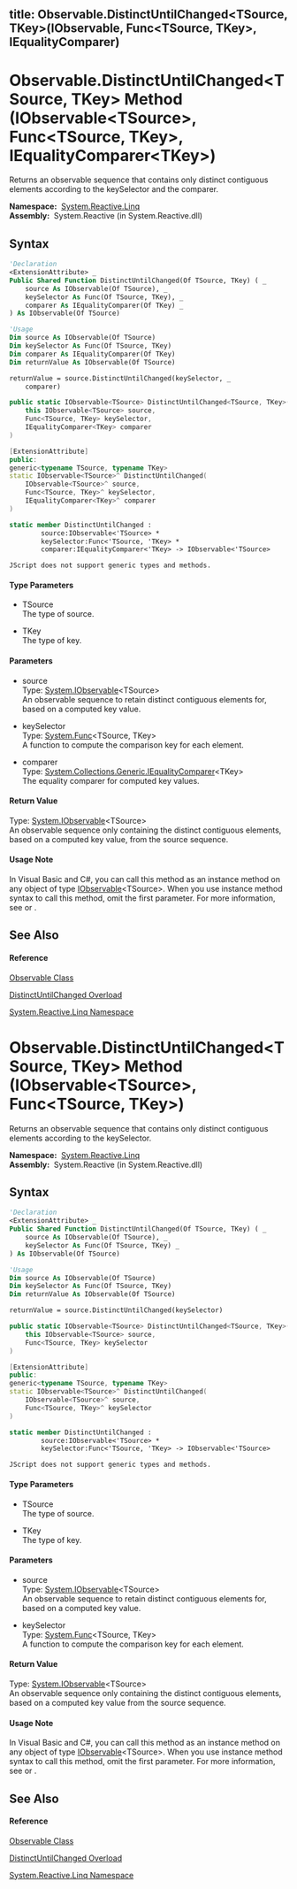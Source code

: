title: Observable.DistinctUntilChanged<TSource, TKey>(IObservable<TSource>, Func<TSource, TKey>, IEqualityComparer<TKey>)
---
# Observable.DistinctUntilChanged\<TSource, TKey\> Method (IObservable\<TSource\>, Func\<TSource, TKey\>, IEqualityComparer\<TKey\>)

Returns an observable sequence that contains only distinct contiguous elements according to the keySelector and the comparer.

**Namespace:**  [System.Reactive.Linq](System.Reactive.Linq\System.Reactive.Linq.md)  
**Assembly:**  System.Reactive (in System.Reactive.dll)

## Syntax

```vb
'Declaration
<ExtensionAttribute> _
Public Shared Function DistinctUntilChanged(Of TSource, TKey) ( _
    source As IObservable(Of TSource), _
    keySelector As Func(Of TSource, TKey), _
    comparer As IEqualityComparer(Of TKey) _
) As IObservable(Of TSource)
```

```vb
'Usage
Dim source As IObservable(Of TSource)
Dim keySelector As Func(Of TSource, TKey)
Dim comparer As IEqualityComparer(Of TKey)
Dim returnValue As IObservable(Of TSource)

returnValue = source.DistinctUntilChanged(keySelector, _
    comparer)
```

```csharp
public static IObservable<TSource> DistinctUntilChanged<TSource, TKey>(
    this IObservable<TSource> source,
    Func<TSource, TKey> keySelector,
    IEqualityComparer<TKey> comparer
)
```

```c++
[ExtensionAttribute]
public:
generic<typename TSource, typename TKey>
static IObservable<TSource>^ DistinctUntilChanged(
    IObservable<TSource>^ source, 
    Func<TSource, TKey>^ keySelector, 
    IEqualityComparer<TKey>^ comparer
)
```

```fsharp
static member DistinctUntilChanged : 
        source:IObservable<'TSource> * 
        keySelector:Func<'TSource, 'TKey> * 
        comparer:IEqualityComparer<'TKey> -> IObservable<'TSource> 
```

```jscript
JScript does not support generic types and methods.
```

#### Type Parameters

- TSource  
  The type of source.

- TKey  
  The type of key.

#### Parameters

- source  
  Type: [System.IObservable](https://msdn.microsoft.com/en-us/library/Dd990377)\<TSource\>  
  An observable sequence to retain distinct contiguous elements for, based on a computed key value.

- keySelector  
  Type: [System.Func](https://msdn.microsoft.com/en-us/library/Bb549151)\<TSource, TKey\>  
  A function to compute the comparison key for each element.

- comparer  
  Type: [System.Collections.Generic.IEqualityComparer](https://msdn.microsoft.com/en-us/library/ms132151)\<TKey\>  
  The equality comparer for computed key values.

#### Return Value

Type: [System.IObservable](https://msdn.microsoft.com/en-us/library/Dd990377)\<TSource\>  
An observable sequence only containing the distinct contiguous elements, based on a computed key value, from the source sequence.

#### Usage Note

In Visual Basic and C\#, you can call this method as an instance method on any object of type [IObservable](https://msdn.microsoft.com/en-us/library/Dd990377)\<TSource\>. When you use instance method syntax to call this method, omit the first parameter. For more information, see [](https://msdn.microsoft.com/en-us/library/Bb384936) or [](https://msdn.microsoft.com/en-us/library/Bb383977).

## See Also

#### Reference

[Observable Class](Observable\Observable.md)

[DistinctUntilChanged Overload](DistinctUntilChanged\Observable.DistinctUntilChanged.md)

[System.Reactive.Linq Namespace](System.Reactive.Linq\System.Reactive.Linq.md)









# Observable.DistinctUntilChanged\<TSource, TKey\> Method (IObservable\<TSource\>, Func\<TSource, TKey\>)

Returns an observable sequence that contains only distinct contiguous elements according to the keySelector.

**Namespace:**  [System.Reactive.Linq](System.Reactive.Linq\System.Reactive.Linq.md)  
**Assembly:**  System.Reactive (in System.Reactive.dll)

## Syntax

```vb
'Declaration
<ExtensionAttribute> _
Public Shared Function DistinctUntilChanged(Of TSource, TKey) ( _
    source As IObservable(Of TSource), _
    keySelector As Func(Of TSource, TKey) _
) As IObservable(Of TSource)
```

```vb
'Usage
Dim source As IObservable(Of TSource)
Dim keySelector As Func(Of TSource, TKey)
Dim returnValue As IObservable(Of TSource)

returnValue = source.DistinctUntilChanged(keySelector)
```

```csharp
public static IObservable<TSource> DistinctUntilChanged<TSource, TKey>(
    this IObservable<TSource> source,
    Func<TSource, TKey> keySelector
)
```

```c++
[ExtensionAttribute]
public:
generic<typename TSource, typename TKey>
static IObservable<TSource>^ DistinctUntilChanged(
    IObservable<TSource>^ source, 
    Func<TSource, TKey>^ keySelector
)
```

```fsharp
static member DistinctUntilChanged : 
        source:IObservable<'TSource> * 
        keySelector:Func<'TSource, 'TKey> -> IObservable<'TSource> 
```

```jscript
JScript does not support generic types and methods.
```

#### Type Parameters

- TSource  
  The type of source.

- TKey  
  The type of key.

#### Parameters

- source  
  Type: [System.IObservable](https://msdn.microsoft.com/en-us/library/Dd990377)\<TSource\>  
  An observable sequence to retain distinct contiguous elements for, based on a computed key value.

- keySelector  
  Type: [System.Func](https://msdn.microsoft.com/en-us/library/Bb549151)\<TSource, TKey\>  
  A function to compute the comparison key for each element.

#### Return Value

Type: [System.IObservable](https://msdn.microsoft.com/en-us/library/Dd990377)\<TSource\>  
An observable sequence only containing the distinct contiguous elements, based on a computed key value from the source sequence.

#### Usage Note

In Visual Basic and C\#, you can call this method as an instance method on any object of type [IObservable](https://msdn.microsoft.com/en-us/library/Dd990377)\<TSource\>. When you use instance method syntax to call this method, omit the first parameter. For more information, see [](https://msdn.microsoft.com/en-us/library/Bb384936) or [](https://msdn.microsoft.com/en-us/library/Bb383977).

## See Also

#### Reference

[Observable Class](Observable\Observable.md)

[DistinctUntilChanged Overload](DistinctUntilChanged\Observable.DistinctUntilChanged.md)

[System.Reactive.Linq Namespace](System.Reactive.Linq\System.Reactive.Linq.md)








